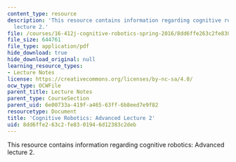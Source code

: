 ```yaml
---
content_type: resource
description: 'This resource contains information regarding cognitive robotics: Advanced
  lecture 2.'
file: /courses/16-412j-cognitive-robotics-spring-2016/8dd6ffe263c2fe8301946d12383c2deb_MIT16_412JS16_L15.pdf
file_size: 644761
file_type: application/pdf
hide_download: true
hide_download_original: null
learning_resource_types:
- Lecture Notes
license: https://creativecommons.org/licenses/by-nc-sa/4.0/
ocw_type: OCWFile
parent_title: Lecture Notes
parent_type: CourseSection
parent_uid: 6e00733a-419f-a465-63ff-6b8eed7e9f82
resourcetype: Document
title: 'Cognitive Robotics: Advanced Lecture 2'
uid: 8dd6ffe2-63c2-fe83-0194-6d12383c2deb
---
```

This resource contains information regarding cognitive robotics: Advanced lecture 2.